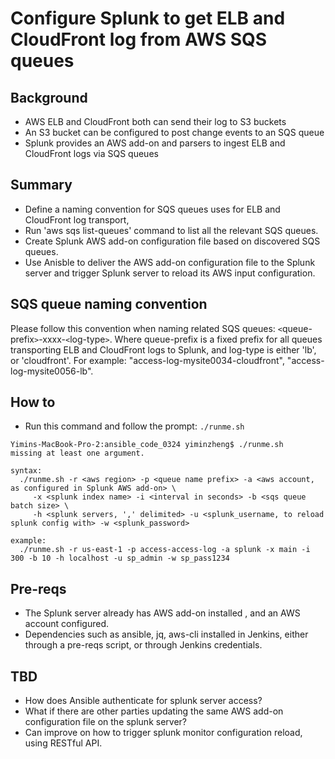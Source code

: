 # Configure Splunk to get ELB and CloudFront log from AWS SQS queues

## Background
* AWS ELB and CloudFront both can send their log to S3 buckets
* An S3 bucket can be configured to post change events to an SQS queue
* Splunk provides an AWS add-on and parsers to ingest ELB and CloudFront logs via SQS queues

## Summary
* Define a naming convention for SQS queues uses for ELB and CloudFront log transport, 
* Run 'aws sqs list-queues' command to list all the relevant SQS queues.
* Create Splunk AWS add-on configuration file based on discovered SQS queues.
* Use Anisble to deliver the AWS add-on configuration file to the Splunk server and trigger Splunk server to reload its AWS input configuration.

## SQS queue naming convention
Please follow this convention when naming related SQS queues: `<`queue-prefix`>`-xxxx-`<`log-type`>`.
Where queue-prefix is a fixed prefix for all queues transporting ELB and CloudFront logs to Splunk, and log-type is either 'lb', or 'cloudfront'.
For example: "access-log-mysite0034-cloudfront", "access-log-mysite0056-lb".

## How to
* Run this command and follow the prompt: `./runme.sh`
```
Yimins-MacBook-Pro-2:ansible_code_0324 yiminzheng$ ./runme.sh 
missing at least one argument.

syntax:
  ./runme.sh -r <aws region> -p <queue name prefix> -a <aws account, as configured in Splunk AWS add-on> \
     -x <splunk index name> -i <interval in seconds> -b <sqs queue batch size> \
     -h <splunk servers, ',' delimited> -u <splunk_username, to reload splunk config with> -w <splunk_password>

example:
  ./runme.sh -r us-east-1 -p access-access-log -a splunk -x main -i 300 -b 10 -h localhost -u sp_admin -w sp_pass1234
```

## Pre-reqs
* The Splunk server already has AWS add-on installed , and an AWS account configured.
* Dependencies such as ansible, jq, aws-cli installed in Jenkins, either through a pre-reqs script, or through Jenkins credentials.

## TBD
* How does Ansible authenticate for splunk server access?
* What if there are other parties updating the same AWS add-on configuration file on the splunk server?
* Can improve on how to trigger splunk monitor configuration reload, using RESTful API.

